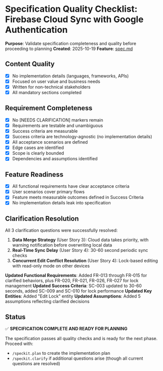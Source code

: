 # Specification Quality Checklist: Firebase Cloud Sync with Google Authentication

**Purpose**: Validate specification completeness and quality before proceeding to planning
**Created**: 2025-10-19
**Feature**: [spec.md](../spec.md)

## Content Quality

- [x] No implementation details (languages, frameworks, APIs)
- [x] Focused on user value and business needs
- [x] Written for non-technical stakeholders
- [x] All mandatory sections completed

## Requirement Completeness

- [x] No [NEEDS CLARIFICATION] markers remain
- [x] Requirements are testable and unambiguous
- [x] Success criteria are measurable
- [x] Success criteria are technology-agnostic (no implementation details)
- [x] All acceptance scenarios are defined
- [x] Edge cases are identified
- [x] Scope is clearly bounded
- [x] Dependencies and assumptions identified

## Feature Readiness

- [x] All functional requirements have clear acceptance criteria
- [x] User scenarios cover primary flows
- [x] Feature meets measurable outcomes defined in Success Criteria
- [x] No implementation details leak into specification

## Clarification Resolution

All 3 clarification questions were successfully resolved:

1. **Data Merge Strategy** (User Story 3): Cloud data takes priority, with warning notification before overwriting local data
2. **Real-Time Sync Delay** (User Story 4): 30-60 second periodic sync checks
3. **Concurrent Edit Conflict Resolution** (User Story 4): Lock-based editing with read-only mode on other devices

**Updated Functional Requirements**: Added FR-013 through FR-015 for clarified behaviors, plus FR-020, FR-021, FR-026, FR-027 for lock management
**Updated Success Criteria**: SC-003 updated to 30-60 seconds, added SC-009 and SC-010 for lock performance
**Updated Key Entities**: Added "Edit Lock" entity
**Updated Assumptions**: Added 5 assumptions reflecting clarified decisions

## Status

✅ **SPECIFICATION COMPLETE AND READY FOR PLANNING**

The specification passes all quality checks and is ready for the next phase. Proceed with:
- `/speckit.plan` to create the implementation plan
- `/speckit.clarify` if additional questions arise (though all current questions are resolved)
